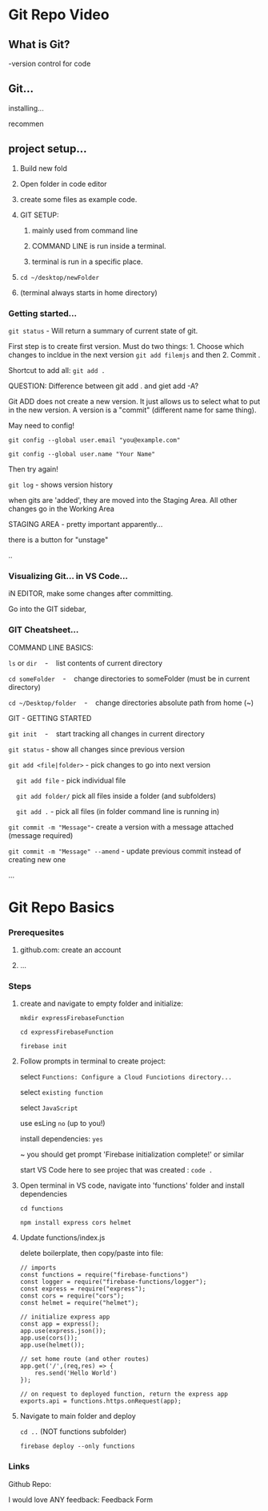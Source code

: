 # Git Repo Video

## What is Git?

-version control for code



## Git...

installing...

recommen



## project setup...

1. Build new fold

2. Open folder in code editor

3. create some files as example code.

4. GIT SETUP:
   
   1. mainly used from command line
   
   2. COMMAND LINE is run inside a terminal.
   
   3. terminal is run in a specific place.

5. `cd ~/desktop/newFolder`

6. (terminal always starts in home directory)



### Getting started...

`git status` - Will return a summary of current state of git.

First step is to create first version.  Must do two things: 1. Choose which changes to incldue in the next version `git add filemjs` and then 2. Commit .

Shortcut to add all: `git add .`

QUESTION: Difference between git add . and giet add -A?

Git ADD does not create a new version.  It just allows us to select what to put in the new version.  A version is a "commit" (different name for same thing).  

May need to config!

`git config --global user.email "you@example.com"`

`git config --global user.name "Your Name"`

Then try again!



`git log` - shows version history

when gits are 'added', they are moved into the Staging Area.  All other changes go in the Working Area

STAGING AREA - pretty important apparently...

there is a button for "unstage"

..



### Visualizing Git... in VS Code...

iN EDITOR, make some changes after committing.

Go into the GIT sidebar, 

### GIT Cheatsheet...

COMMAND LINE BASICS:

`ls` or `dir`    -    list contents of current directory

`cd someFolder`    -    change directories to someFolder (must be in current directory)

`cd ~/Desktop/folder`    -    change directories absolute path from home (~)

GIT - GETTING STARTED

`git init`    -    start tracking all changes in current directory

`git status` - show all changes since previous version

`git add <file|folder>` - pick changes to go into next version

    `git add file` - pick individual file

    `git add folder/` pick all files inside a folder (and subfolders)

    `git add .` - pick all files (in folder command line is running in)

`git commit -m "Message"`- create a version with a message attached (message required)

`git commit -m "Message" --amend` - update previous commit instead of creating new one









...

# Git Repo Basics

### Prerequesites

1. github.com: create an account

2. ...

### Steps

1. create and navigate to empty folder and initialize:
   
   `mkdir expressFirebaseFunction`
   
   `cd expressFirebaseFunction`
   
   `firebase init`

2. Follow prompts in terminal to create project:
   
   select `Functions: Configure a Cloud Funciotions directory...`
   
   select `existing function`
   
   select `JavaScript`
   
   use esLing `no` (up to you!)
   
   install dependencies: `yes` 
   
   ~ you should get prompt 'Firebase initialization complete!' or similar
   
   start VS Code here to see projec that was created : `code .`

3. Open terminal in VS code, navigate into 'functions' folder and install dependencies
   
   `cd functions`
   
   `npm install express cors helmet`

4. Update functions/index.js
   
   delete boilerplate, then copy/paste into file:
   
   ```const
   // imports
   const functions = require("firebase-functions")
   const logger = require("firebase-functions/logger");
   const express = require("express");
   const cors = require("cors");
   const helmet = require("helmet");
   
   // initialize express app
   const app = express();
   app.use(express.json());
   app.use(cors());
   app.use(helmet());
   
   // set home route (and other routes)
   app.get('/',(req,res) => {
       res.send('Hello World')
   });
   
   // on request to deployed function, return the express app
   exports.api = functions.https.onRequest(app);
   ```

5. Navigate to main folder and deploy
   
   `cd ..` (NOT functions subfolder)
   
   `firebase deploy --only functions`

### Links

Github Repo:

I would love ANY feedback: Feedback Form
